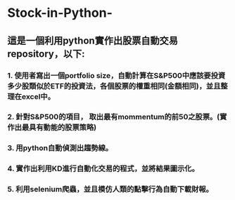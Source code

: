 # Stock-in-Python-
## 這是一個利用python實作出股票自動交易repository，以下:

### 1. 使用者寫出一個portfolio size，自動計算在S&P500中應該要投資多少股類似於ETF的投資法，各個股票的權重相同(金額相同)，並且整理在excel中。
### 2. 針對S&P500的項目， 取出最有mommentum的前50之股票。(實作出最具有動能的股票策略)
### 3. 用python自動偵測出趨勢線。
### 4. 實作出利用KD進行自動化交易的程式，並將結果圖示化。
### 5. 利用selenium爬蟲，並且模仿人類的點擊行為自動下載財報。
